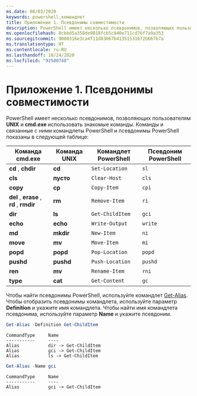 ```yaml
---
ms.date: 08/03/2020
keywords: powershell,командлет
title: Приложение 1. Псевдонимы совместимости
description: PowerShell имеет несколько псевдонимов, позволяющих пользователям UNIX и cmd.exe использовать знакомые команды.
ms.openlocfilehash: 8cbbd5a358de9018fcb5c840e711cd76f7a9a353
ms.sourcegitcommit: 9080316e3ca4f11d83067b41351531672b667b7a
ms.translationtype: HT
ms.contentlocale: ru-RU
ms.lasthandoff: 10/24/2020
ms.locfileid: "92500748"
---
```

# <a name="appendix-1---compatibility-aliases"></a>Приложение 1. Псевдонимы совместимости

PowerShell имеет несколько псевдонимов, позволяющих пользователям **UNIX** и **cmd.exe** использовать знакомые команды.
Команды и связанные с ними командлеты PowerShell и псевдонимы PowerShell показаны в следующей таблице:

|            Команда cmd.exe            | Команда UNIX | Командлет PowerShell | Псевдоним PowerShell |
| ------------------------------------- | ------------ | ----------------- | ---------------- |
| **cd** , **chdir**                     | **cd**       | `Set-Location`    | `sl`             |
| **cls**                               | **пусто**    | `Clear-Host`      | `cls`            |
| **copy**                              | **cp**       | `Copy-Item`       | `cpi`            |
| **del** , **erase** , **rd** , **rmdir** | **rm**       | `Remove-Item`     | `ri`             |
| **dir**                               | **ls**       | `Get-ChildItem`   | `gci`            |
| **echo**                              | **echo**     | `Write-Output`    | `write`          |
| **md**                                | **mkdir**    | `New-Item`        | `ni`             |
| **move**                              | **mv**       | `Move-Item`       | `mi`             |
| **popd**                              | **popd**     | `Pop-Location`    | `popd`           |
| **pushd**                             | **pushd**    | `Push-Location`   | `pushd`          |
| **ren**                               | **mv**       | `Rename-Item`     | `rni`            |
| **type**                              | **cat**      | `Get-Content`     | `gc`             |

Чтобы найти псевдонимы PowerShell, используйте командлет [Get-Alias](xref:Microsoft.PowerShell.Utility.Get-Alias). Чтобы отобразить псевдонимы командлета, используйте параметр **Definition** и укажите имя командлета.
Чтобы найти имя командлета псевдонима, используйте параметр **Name** и укажите псевдоним.

```powershell
Get-Alias -Definition Get-ChildItem
```

```Output
CommandType     Name
-----------     ----
Alias           dir -> Get-ChildItem
Alias           gci -> Get-ChildItem
Alias           ls -> Get-ChildItem
```

```powershell
Get-Alias -Name gci
```

```Output
CommandType     Name
-----------     ----
Alias           gci -> Get-ChildItem
```
